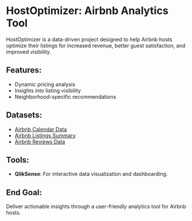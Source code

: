 # HostOptimizer: Airbnb Analytics Tool

HostOptimizer is a data-driven project designed to help Airbnb hosts optimize their listings for increased revenue, better guest satisfaction, and improved visibility.

## Features:
- Dynamic pricing analysis
- Insights into listing visibility
- Neighborhood-specific recommendations

## Datasets:
- [Airbnb Calendar Data](https://example-link.com)
- [Airbnb Listings Summary](https://example-link.com)
- [Airbnb Reviews Data](https://example-link.com)

## Tools:
- **QlikSense**: For interactive data visualization and dashboarding.

## End Goal:
Deliver actionable insights through a user-friendly analytics tool for Airbnb hosts.
